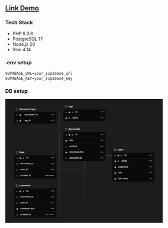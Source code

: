 ## [Link Demo](https://php.giapzech.tech/)
### Tech Stack

-   PHP 8.3.8
-   PostgreSQL 17
-   Node.js 20
-   Slim 4.14

### .env setup

```
SUPABASE_URL=your_supabase_url
SUPABASE_KEY=your_supabase_key
```

### DB setup

![database](https://github.com/megait004/eaut-resource-sharing/blob/main/.github/database.png)
